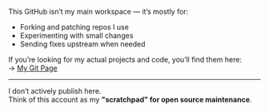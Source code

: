 This GitHub isn’t my main workspace — it’s mostly for:  
- Forking and patching repos I use  
-  Experimenting with small changes  
-  Sending fixes upstream when needed  

If you’re looking for my actual projects and code, you’ll find them here:  
-> [My Git Page](https://git.sr.ht/~_0x4a4frn)

---

I don’t actively publish here.  
Think of this account as my **"scratchpad" for open source maintenance**.
